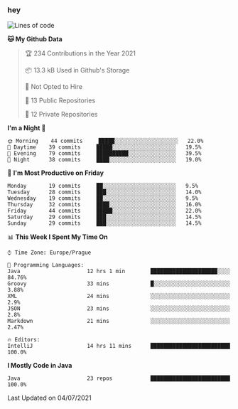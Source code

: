 ### hey

<!--START_SECTION:waka-->
![Lines of code](https://img.shields.io/badge/From%20Hello%20World%20I%27ve%20Written-60925%20lines%20of%20code-blue)

**🐱 My Github Data** 

> 🏆 234 Contributions in the Year 2021
 > 
> 📦 13.3 kB Used in Github's Storage 
 > 
> 🚫 Not Opted to Hire
 > 
> 📜 13 Public Repositories 
 > 
> 🔑 12 Private Repositories  
 > 
**I'm a Night 🦉** 

```text
🌞 Morning    44 commits     █████░░░░░░░░░░░░░░░░░░░░   22.0% 
🌆 Daytime    39 commits     █████░░░░░░░░░░░░░░░░░░░░   19.5% 
🌃 Evening    79 commits     ██████████░░░░░░░░░░░░░░░   39.5% 
🌙 Night      38 commits     ████░░░░░░░░░░░░░░░░░░░░░   19.0%

```
📅 **I'm Most Productive on Friday** 

```text
Monday       19 commits     ██░░░░░░░░░░░░░░░░░░░░░░░   9.5% 
Tuesday      28 commits     ███░░░░░░░░░░░░░░░░░░░░░░   14.0% 
Wednesday    19 commits     ██░░░░░░░░░░░░░░░░░░░░░░░   9.5% 
Thursday     32 commits     ████░░░░░░░░░░░░░░░░░░░░░   16.0% 
Friday       44 commits     █████░░░░░░░░░░░░░░░░░░░░   22.0% 
Saturday     29 commits     ███░░░░░░░░░░░░░░░░░░░░░░   14.5% 
Sunday       29 commits     ███░░░░░░░░░░░░░░░░░░░░░░   14.5%

```


📊 **This Week I Spent My Time On** 

```text
⌚︎ Time Zone: Europe/Prague

💬 Programming Languages: 
Java                     12 hrs 1 min        █████████████████████░░░░   84.76% 
Groovy                   33 mins             █░░░░░░░░░░░░░░░░░░░░░░░░   3.88% 
XML                      24 mins             ░░░░░░░░░░░░░░░░░░░░░░░░░   2.9% 
JSON                     23 mins             ░░░░░░░░░░░░░░░░░░░░░░░░░   2.8% 
Markdown                 21 mins             ░░░░░░░░░░░░░░░░░░░░░░░░░   2.47%

🔥 Editors: 
IntelliJ                 14 hrs 11 mins      █████████████████████████   100.0%

```

**I Mostly Code in Java** 

```text
Java                     23 repos            █████████████████████████   100.0%

```



 Last Updated on 04/07/2021
<!--END_SECTION:waka-->
